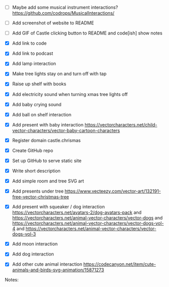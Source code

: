 - [ ] Maybe add some musical instrument interactions? https://github.com/codrops/MusicalInteractions/
- [ ] Add screenshot of website to README
- [ ] Add GIF of Castle clicking button to README and code[ish] show notes
- [x] Add link to code
- [x] Add link to podcast
- [x] Add lamp interaction
- [x] Make tree lights stay on and turn off with tap
- [x] Raise up shelf with books
- [x] Add electricity sound when turning xmas tree lights off
- [x] Add baby crying sound
- [x] Add ball on shelf interaction
- [x] Add present with baby interaction https://vectorcharacters.net/child-vector-characters/vector-baby-cartoon-characters
- [x] Register domain castle.chrismas
- [x] Create GitHub repo
- [x] Set up GitHub to serve static site
- [x] Write short description
- [x] Add simple room and tree SVG art
- [x] Add presents under tree https://www.vecteezy.com/vector-art/132191-free-vector-christmas-tree
- [x] Add present with squeaker / dog interaction https://vectorcharacters.net/avatars-2/dog-avatars-pack and https://vectorcharacters.net/animal-vector-characters/vector-dogs and https://vectorcharacters.net/animal-vector-characters/vector-dogs-vol-4 and https://vectorcharacters.net/animal-vector-characters/vector-dogs-vol-3
- [x] Add moon interaction
- [x] Add dog interaction
- [x] Add other cute animal interaction https://codecanyon.net/item/cute-animals-and-birds-svg-animation/15871273


Notes:
